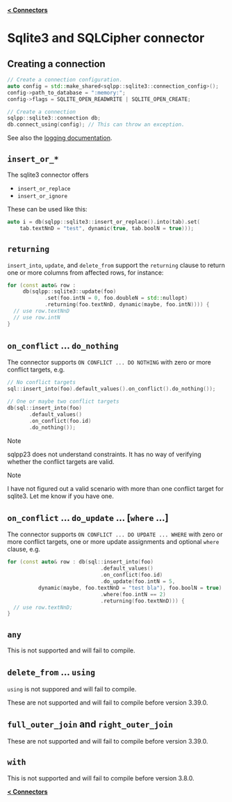 [**\< Connectors**](/docs/connectors.md)

# Sqlite3 and SQLCipher connector

## Creating a connection

```c++
// Create a connection configuration.
auto config = std::make_shared<sqlpp::sqlite3::connection_config>();
config->path_to_database = ":memory:";
config->flags = SQLITE_OPEN_READWRITE | SQLITE_OPEN_CREATE;

// Create a connection
sqlpp::sqlite3::connection db;
db.connect_using(config); // This can throw an exception.
```

See also the [logging documentation](/docs/logging.md).

## `insert_or_*`

The sqlite3 connector offers

- `insert_or_replace`
- `insert_or_ignore`

These can be used like this:

```c++
auto i = db(sqlpp::sqlite3::insert_or_replace().into(tab).set(
    tab.textNnD = "test", dynamic(true, tab.boolN = true)));
```

## `returning`

`insert_into`, `update`, and `delete_from` support the `returning` clause to return one or more columns from affected rows, for instance:

```c++
for (const auto& row :
     db(sqlpp::sqlite3::update(foo)
            .set(foo.intN = 0, foo.doubleN = std::nullopt)
            .returning(foo.textNnD, dynamic(maybe, foo.intN)))) {
  // use row.textNnD
  // use row.intN
}
```

## `on_conflict` ... `do_nothing`

The connector supports `ON CONFLICT ... DO NOTHING` with zero or more conflict targets, e.g.

```c++
// No conflict targets
sql::insert_into(foo).default_values().on_conflict().do_nothing());

// One or maybe two conflict targets
db(sql::insert_into(foo)
       .default_values()
       .on_conflict(foo.id)
       .do_nothing());
```

> [!NOTE]
> sqlpp23 does not understand constraints. It has no way of verifying whether the conflict targets are valid.

> [!NOTE]
> I have not figured out a valid scenario with more than one conflict target for sqlite3.
> Let me know if you have one.

## `on_conflict` ... `do_update` ... [`where` ...]

The connector supports `ON CONFLICT ... DO UPDATE ... WHERE` with zero or more conflict targets, one or more update assignments and optional `where` clause, e.g.

```c++
for (const auto& row : db(sql::insert_into(foo)
                              .default_values()
                              .on_conflict(foo.id)
                              .do_update(foo.intN = 5,
          dynamic(maybe, foo.textNnD = "test bla"), foo.boolN = true)
                              .where(foo.intN == 2)
                              .returning(foo.textNnD))) {
  // use row.textNnD;
}
```

## `any`

This is not supported and will fail to compile.

## `delete_from` ... `using`

`using` is not suppored and will fail to compile.

These are not supported and will fail to compile before version 3.39.0.

## `full_outer_join` and `right_outer_join`

These are not supported and will fail to compile before version 3.39.0.

## `with`

This is not supported and will fail to compile before version 3.8.0.

[**\< Connectors**](/docs/connectors.md)
